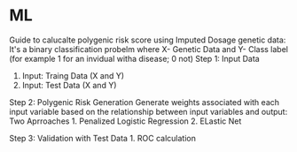 # ML
Guide to calucalte polygenic risk score using Imputed Dosage genetic data: It's a binary classification probelm where X- Genetic Data and Y- Class label (for example 1 for an invidual witha disease; 0 not)
Step 1: Input Data
  1. Input: Traing Data (X and Y)
  2. Input: Test Data (X and Y)

Step 2: Polygenic Risk Generation
  Generate weights associated with each input variable based on the relationship between input variables and output:
  Two Aprroaches
    1. Penalized Logistic Regression
    2. ELastic Net

Step 3: Validation with Test Data
    1. ROC calculation
  
